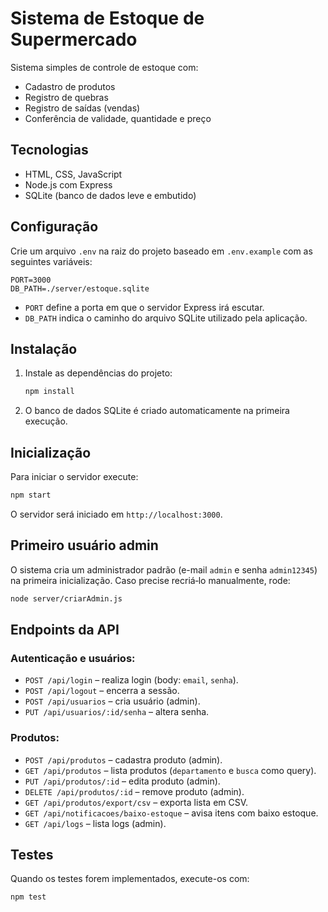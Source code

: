 # Sistema de Estoque de Supermercado

Sistema simples de controle de estoque com:
- Cadastro de produtos
- Registro de quebras
- Registro de saídas (vendas)
- Conferência de validade, quantidade e preço

## Tecnologias
- HTML, CSS, JavaScript
- Node.js com Express
- SQLite (banco de dados leve e embutido)

## Configuração

Crie um arquivo `.env` na raiz do projeto baseado em `.env.example` com as seguintes variáveis:

```
PORT=3000
DB_PATH=./server/estoque.sqlite
```

- `PORT` define a porta em que o servidor Express irá escutar.
- `DB_PATH` indica o caminho do arquivo SQLite utilizado pela aplicação.

## Instalação

1. Instale as dependências do projeto:

   ```bash
   npm install
   ```

2. O banco de dados SQLite é criado automaticamente na primeira execução.

## Inicialização

Para iniciar o servidor execute:

```bash
npm start
```

O servidor será iniciado em `http://localhost:3000`.

## Primeiro usuário admin

O sistema cria um administrador padrão (e-mail `admin` e senha `admin12345`) na
primeira inicialização. Caso precise recriá‑lo manualmente, rode:

```bash
node server/criarAdmin.js
```

## Endpoints da API

### Autenticação e usuários:

- `POST /api/login` – realiza login (body: `email`, `senha`).
- `POST /api/logout` – encerra a sessão.
- `POST /api/usuarios` – cria usuário (admin).
- `PUT /api/usuarios/:id/senha` – altera senha.

### Produtos:

- `POST /api/produtos` – cadastra produto (admin).
- `GET /api/produtos` – lista produtos (`departamento` e `busca` como query).
- `PUT /api/produtos/:id` – edita produto (admin).
- `DELETE /api/produtos/:id` – remove produto (admin).
- `GET /api/produtos/export/csv` – exporta lista em CSV.
- `GET /api/notificacoes/baixo-estoque` – avisa itens com baixo estoque.
- `GET /api/logs` – lista logs (admin).

## Testes

Quando os testes forem implementados, execute-os com:

```bash
npm test
```
